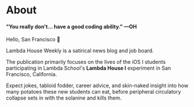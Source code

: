 # About

#### "You really don't... have a good coding ability." ––OH


Hello, San Francisco 👋

Lambda House Weekly is a satirical news blog and job board.

The publication primarily focuses on the lives of the iOS I students participating
in Lambda School's **Lambda House I** experiment in San Francisco, California.

Expect jokes, tabloid fodder, career advice, and skin-naked insight into how many
potatoes these new students can eat, before peripheral circulatory collapse sets
in with the solanine and kills them.
